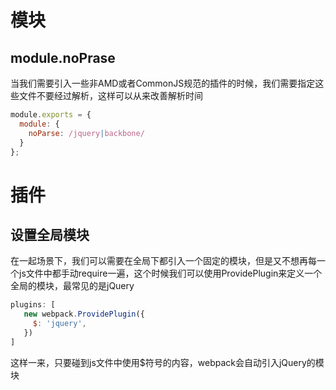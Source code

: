 模块
=
module.noPrase
-
当我们需要引入一些非AMD或者CommonJS规范的插件的时候，我们需要指定这些文件不要经过解析，这样可以从来改善解析时间
```js
module.exports = {
  module: {
    noParse: /jquery|backbone/
  }
};
```
插件
=
设置全局模块
-
在一起场景下，我们可以需要在全局下都引入一个固定的模块，但是又不想再每一个js文件中都手动require一遍，这个时候我们可以使用ProvidePlugin来定义一个全局的模块，最常见的是jQuery
```js
plugins: [
   new webpack.ProvidePlugin({
     $: 'jquery',
   })
]
```
这样一来，只要碰到js文件中使用$符号的内容，webpack会自动引入jQuery的模块